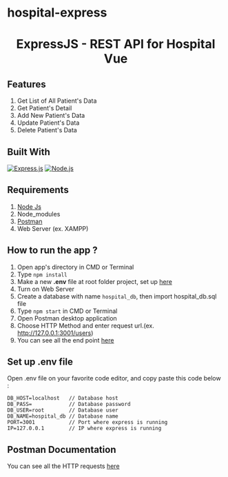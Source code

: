# hospital-express

<h1 align="center">ExpressJS - REST API for Hospital Vue</h1>

## Features

1. Get List of All Patient's Data
2. Get Patient's Detail
3. Add New Patient's Data
4. Update Patient's Data
5. Delete Patient's Data

## Built With

[![Express.js](https://img.shields.io/badge/Express.js-4.17.1-orange.svg?style=rounded-square)](https://expressjs.com/en/starter/installing.html)
[![Node.js](https://img.shields.io/badge/Node.js-v.14.15.4-green.svg?style=rounded-square)](https://nodejs.org/)

## Requirements

1. <a href="https://nodejs.org/en/download/">Node Js</a>
2. Node_modules
3. <a href="https://www.getpostman.com/">Postman</a>
4. Web Server (ex. XAMPP)

## How to run the app ?

1. Open app's directory in CMD or Terminal
2. Type `npm install`
3. Make a new **.env** file at root folder project, set up [here](#set-up-env-file)
4. Turn on Web Server
5. Create a database with name `hospital_db`, then import hospital_db.sql file
6. Type `npm start` in CMD or Terminal
7. Open Postman desktop application
8. Choose HTTP Method and enter request url.(ex. http://127.0.0.1:3001/users)
9. You can see all the end point [here](#postman-documentation)

## Set up .env file

Open .env file on your favorite code editor, and copy paste this code below :

```
DB_HOST=localhost   // Database host
DB_PASS=            // Database password
DB_USER=root        // Database user
DB_NAME=hospital_db // Database name
PORT=3001           // Port where express is running
IP=127.0.0.1        // IP where express is running
```

## Postman Documentation

You can see all the HTTP requests [here](https://www.getpostman.com/collections/9ef2dceaffce311ea976)
